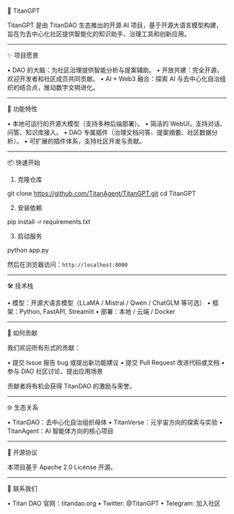🧠 TitanGPT

TitanGPT 是由 TitanDAO 生态推出的开源 AI 项目，基于开源大语言模型构建，旨在为去中心化社区提供智能化的知识助手、治理工具和创新应用。

---

✨ 项目愿景

• DAO 的大脑：为社区治理提供智能分析与提案辅助。
• 开放共建：完全开源，欢迎开发者和社区成员共同贡献。
• AI × Web3 融合：探索 AI 与去中心化自治组织的结合点，推动数字文明进化。


---

🚀 功能特性

• 本地可运行的开源大模型（支持多种后端部署）。
• 简洁的 WebUI，支持对话、问答、知识库接入。
• DAO 专属插件（治理文档问答、提案摘要、社区数据分析）。
• 可扩展的插件体系，支持社区开发与贡献。


---

📦 快速开始

1. 克隆仓库

git clone https://github.com/TitanAgent/TitanGPT.git
cd TitanGPT


2. 安装依赖

pip install -r requirements.txt


3. 启动服务

python app.py


然后在浏览器访问：`http://localhost:8000`

---

🛠️ 技术栈

• 模型：开源大语言模型（LLaMA / Mistral / Qwen / ChatGLM 等可选）
• 框架：Python, FastAPI, Streamlit
• 部署：本地 / 云端 / Docker


---

🤝 如何贡献

我们欢迎所有形式的贡献：

• 提交 Issue 报告 bug 或提出新功能建议
• 提交 Pull Request 改进代码或文档
• 参与 DAO 社区讨论，提出应用场景


贡献者将有机会获得 TitanDAO 的激励与荣誉。

---

🌐 生态关系

• TitanDAO：去中心化自治组织母体
• TitanVerse：元宇宙方向的探索与实验
• TitanAgent：AI 智能体方向的核心项目


---

📜 开源协议

本项目基于 Apache 2.0 License 开源。

---

📢 联系我们

• Titan DAO 官网：titandao.org
• Twitter: @TitanGPT
• Telegram: 加入社区
